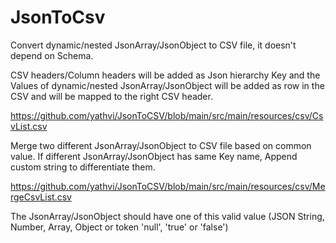 # JsonToCsv
Convert dynamic/nested JsonArray/JsonObject to CSV file, it doesn't depend on Schema.

CSV headers/Column headers will be added as Json hierarchy Key and the Values of dynamic/nested JsonArray/JsonObject will be added as row in the CSV and will be mapped to the right CSV header.

https://github.com/yathvi/JsonToCSV/blob/main/src/main/resources/csv/CsvList.csv

Merge two different JsonArray/JsonObject to CSV file based on common value.
If different JsonArray/JsonObject has same Key name, Append custom string to differentiate them.

https://github.com/yathvi/JsonToCSV/blob/main/src/main/resources/csv/MergeCsvList.csv

The JsonArray/JsonObject should have one of this valid value (JSON String, Number, Array, Object or token 'null', 'true' or 'false')